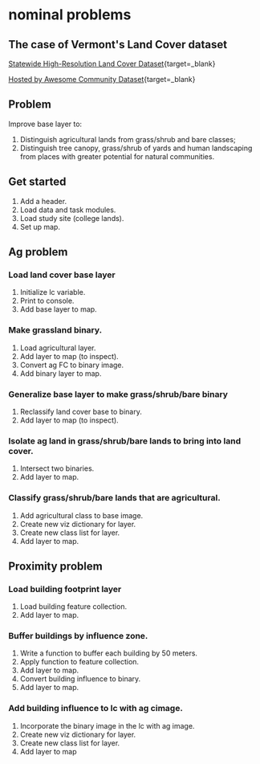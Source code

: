# __nominal problems__

## The case of Vermont's Land Cover dataset 

[Statewide High-Resolution Land Cover Dataset](https://vcgi.vermont.gov/data-release/statewide-high-resolution-vermont-land-cover-data-now-available){target=_blank}  

[Hosted by Awesome Community Dataset](https://github.com/samapriya/awesome-gee-community-datasets){target=_blank}  

## Problem 

Improve base layer to:  

1. Distinguish agricultural lands from grass/shrub and bare classes;  
2. Distinguish tree canopy, grass/shrub of yards and human landscaping from places with greater potential for natural communities.  

## Get started  

1. Add a header.  
2. Load data and task modules.  
3. Load study site (college lands).
4. Set up map.  

## Ag problem  

### Load land cover base layer  

1. Initialize lc variable.
2. Print to console. 
3. Add base layer to map.  

### Make grassland binary. 

1. Load agricultural layer. 
2. Add layer to map (to inspect).  
3. Convert ag FC to binary image.  
4. Add binary layer to map.  

### Generalize base layer to make grass/shrub/bare binary  

1. Reclassify land cover base to binary.  
2. Add layer to map (to inspect).

### Isolate ag land in grass/shrub/bare lands to bring into land cover. 

1. Intersect two binaries. 
2. Add layer to map.  

### Classify grass/shrub/bare lands that are agricultural.  

1. Add agricultural class to base image. 
2. Create new viz dictionary for layer. 
3. Create new class list for layer. 
4. Add layer to map.  

## Proximity problem  

### Load building footprint layer

1. Load building feature collection. 
2. Add layer to map.  

### Buffer buildings by influence zone.   

1. Write a function to buffer each building by 50 meters. 
2. Apply function to feature collection. 
3. Add layer to map.   
4. Convert building influence to binary. 
5. Add layer to map. 

### Add building influence to lc with ag cimage. 

1. Incorporate the binary image in the lc with ag image.
2. Create new viz dictionary for layer. 
3. Create new class list for layer.
6. Add layer to map  
